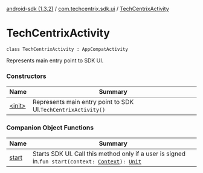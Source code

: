 [android-sdk (1.3.2)](../../index.md) / [com.techcentrix.sdk.ui](../index.md) / [TechCentrixActivity](./index.md)

# TechCentrixActivity

`class TechCentrixActivity : AppCompatActivity`

Represents main entry point to SDK UI.

### Constructors

| Name | Summary |
|---|---|
| [&lt;init&gt;](-init-.md) | Represents main entry point to SDK UI.`TechCentrixActivity()` |

### Companion Object Functions

| Name | Summary |
|---|---|
| [start](start.md) | Starts SDK UI. Call this method only if a user is signed in.`fun start(context: `[`Context`](https://developer.android.com/reference/android/content/Context.html)`): `[`Unit`](https://kotlinlang.org/api/latest/jvm/stdlib/kotlin/-unit/index.html) |
